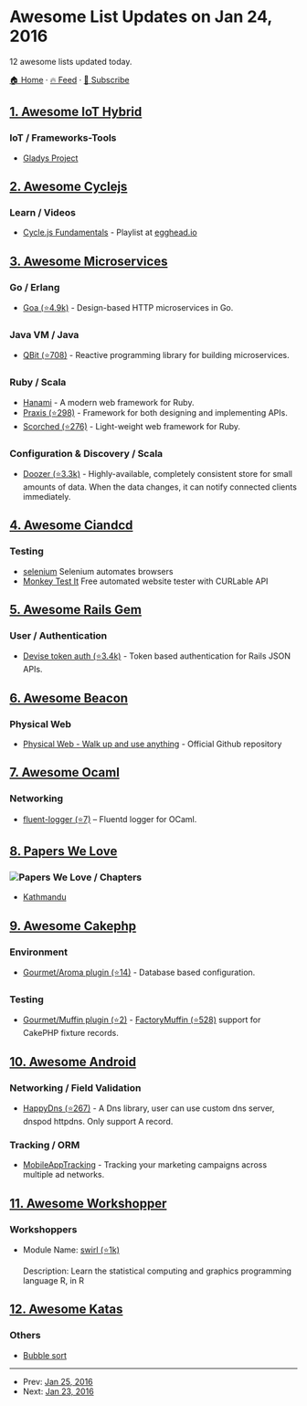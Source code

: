 # Awesome List Updates on Jan 24, 2016

12 awesome lists updated today.

[🏠 Home](/README.md) · [🔥 Feed](https://test.trackawesomelist.com/feed.xml) · [📮 Subscribe](https://trackawesomelist.us17.list-manage.com/subscribe?u=d2f0117aa829c83a63ec63c2f&id=36a103854c)



## [1. Awesome IoT Hybrid](/content/weblancaster/awesome-IoT-hybrid/README.md)

### IoT / Frameworks-Tools

*   [Gladys Project](http://gladysproject.com)

## [2. Awesome Cyclejs](/content/cyclejs-community/awesome-cyclejs/README.md)

### Learn / Videos

*   [Cycle.js Fundamentals](https://egghead.io/series/cycle-js-fundamentals) - Playlist at [egghead.io](https://egghead.io)

## [3. Awesome Microservices](/content/mfornos/awesome-microservices/README.md)

### Go / Erlang

*   [Goa (⭐4.9k)](https://github.com/goadesign/goa) - Design-based HTTP microservices in Go.

### Java VM / Java

*   [QBit (⭐708)](https://github.com/advantageous/qbit) - Reactive programming library for building microservices.

### Ruby / Scala

*   [Hanami](https://github.com/hanami) - A modern web framework for Ruby.
*   [Praxis (⭐298)](https://github.com/rightscale/praxis) - Framework for both designing and implementing APIs.
*   [Scorched (⭐276)](https://github.com/wardrop/Scorched) - Light-weight web framework for Ruby.

### Configuration & Discovery / Scala

*   [Doozer (⭐3.3k)](https://github.com/ha/doozerd) - Highly-available, completely consistent store for small amounts of data. When the data changes, it can notify connected clients immediately.

## [4. Awesome Ciandcd](/content/cicdops/awesome-ciandcd/README.md)

### Testing

*   [selenium](http://www.seleniumhq.org)  Selenium automates browsers
*   [Monkey Test It](https://monkeytest.it) Free automated website tester with CURLable API

## [5. Awesome Rails Gem](/content/hothero/awesome-rails-gem/README.md)

### User / Authentication

*   [Devise token auth (⭐3.4k)](https://github.com/lynndylanhurley/devise_token_auth) - Token based authentication for Rails JSON APIs.

## [6. Awesome Beacon](/content/rabschi/awesome-beacon/README.md)

### Physical Web

*   [Physical Web - Walk up and use anything](http://google.github.io/physical-web/) - Official Github repository

## [7. Awesome Ocaml](/content/ocaml-community/awesome-ocaml/README.md)

### Networking

*   [fluent-logger (⭐7)](https://github.com/fluent/fluent-logger-ocaml) – Fluentd logger for OCaml.

## [8. Papers We Love](/content/papers-we-love/papers-we-love/README.md)

### ![Papers We Love](http://paperswelove.org/images/logo-top.svg) / Chapters

*   [Kathmandu](https://www.facebook.com/groups/PapersWeLoveKathmandu/)

## [9. Awesome Cakephp](/content/FriendsOfCake/awesome-cakephp/README.md)

### Environment

*   [Gourmet/Aroma plugin (⭐14)](https://github.com/gourmet/aroma) - Database based configuration.

### Testing

*   [Gourmet/Muffin plugin (⭐2)](https://github.com/gourmet/muffin) - [FactoryMuffin (⭐528)](https://github.com/thephpleague/factory-muffin) support for CakePHP fixture records.

## [10. Awesome Android](/content/JStumpp/awesome-android/README.md)

### Networking / Field Validation

*   [HappyDns (⭐267)](https://github.com/qiniu/happy-dns-android) - A Dns library, user can use custom dns server, dnspod httpdns. Only support A record.

### Tracking / ORM

*   [MobileAppTracking](https://www.tune.com/) - Tracking your marketing campaigns across multiple ad networks.

## [11. Awesome Workshopper](/content/therebelrobot/awesome-workshopper/README.md)

### Workshoppers

- Module Name: [swirl (⭐1k)](https://github.com/swirldev/swirl)

  Description: Learn the statistical computing and graphics programming language R, in R



## [12. Awesome Katas](/content/gamontal/awesome-katas/README.md)

### Others

*   [Bubble sort](https://en.wikipedia.org/wiki/Bubble_sort)

---

- Prev: [Jan 25, 2016](/content/2016/01/25/README.md)
- Next: [Jan 23, 2016](/content/2016/01/23/README.md)